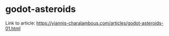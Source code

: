 # godot-asteroids

Link to article: https://yiannis-charalambous.com/articles/godot-asteroids-01.html
